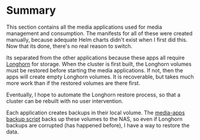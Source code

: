 # Summary
This section contains all the media applications used for media management and consumption. The manifests for all of these were created manually, because adequate Helm charts didn't exist when I first did this. Now that its done, there's no real reason to switch.

Its separated from the other applications because these apps all require [Longhorn](/manifests/longhorn) for storage. When the cluster is first built, the Longhorn volumes must be restored before starting the media applications. If not, then the apps will create empty Longhorn volumes. It is recoverable, but takes much more work than if the restored volumes are there first.

Eventually, I hope to automate the Longhorn restore process, so that a cluster can be rebuilt with no user intervention.

Each application creates backups in their local volume. The [media-apps backup script](/manifests/media-apps/backup) backs up these volumes to the NAS, so even if Longhorn backups are corrupted (has happened before), I have a way to restore the data.